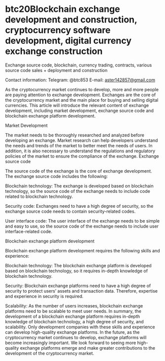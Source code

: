 # btc20Blockchain exchange development and construction, cryptocurrency software development, digital currency exchange construction

Exchange source code, blockchain, currency trading, contracts, various source code sales + deployment and construction

Contact information: Telegram: @btc853 E-mail: aster142857@gmail.com

As the cryptocurrency market continues to develop, more and more people are paying attention to exchange development. Exchanges are the core of the cryptocurrency market and the main place for buying and selling digital currencies. This article will introduce the relevant content of exchange development, including market development, exchange source code and blockchain exchange platform development.

Market Development

The market needs to be thoroughly researched and analyzed before developing an exchange. Market research can help developers understand the needs and trends of the market to better meet the needs of users. In addition, it is also necessary to understand the regulations and regulatory policies of the market to ensure the compliance of the exchange.
Exchange source code

The source code of the exchange is the core of exchange development. The exchange source code includes the following:

Blockchain technology: The exchange is developed based on blockchain technology, so the source code of the exchange needs to include code related to blockchain technology.

Security code: Exchanges need to have a high degree of security, so the exchange source code needs to contain security-related codes.

User interface code: The user interface of the exchange needs to be simple and easy to use, so the source code of the exchange needs to include user interface-related code.

Blockchain exchange platform development

Blockchain exchange platform development requires the following skills and experience:

Blockchain technology: The blockchain exchange platform is developed based on blockchain technology, so it requires in-depth knowledge of blockchain technology.

Security: Blockchain exchange platforms need to have a high degree of security to protect users’ assets and transaction data. Therefore, expertise and experience in security is required.

Scalability: As the number of users increases, blockchain exchange platforms need to be scalable to meet user needs.
In summary, the development of a blockchain exchange platform requires in-depth knowledge of blockchain technology, a high degree of security, and scalability. Only development companies with these skills and experience can develop high-quality exchange platforms. In the future, as the cryptocurrency market continues to develop, exchange platforms will become increasingly important. We look forward to seeing more high-quality exchange platforms emerge and make greater contributions to the development of the cryptocurrency market.
